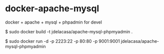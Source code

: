 docker-apache-mysql
===================

docker + apache + mysql + phpadmin for devel


$ sudo docker build -t jdelacasa/apache-mysql-phpmyadmin .

$ sudo docker run -d -p 2223:22 -p 80:80 -p 9001:9001 jdelacasa/apache-mysql-phpmyadmin
